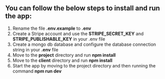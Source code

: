 ## You can follow the below steps to install and run the app:

1. Rename the file **.env.example** to **.env**
2. Create a Stripe account and use the **STRIPE_SECRET_KEY** and **STRIPE_PUBLISHABLE_KEY** in your .env file
3. Create a mongo db database and configure the database connection string in your **.env** file
4. Move to the **project** directory and run **npm install**
5. Move to the **client** directory and run **npm install**
6. Start the app by moving to the project directory and then running the command **npm run dev**
